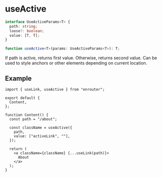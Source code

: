 # useActive

```ts
interface UseActiveParams<T> {
  path: string;
  loose?: boolean;
  value: [T, T];
}

function useActive<T>(params: UseActiveParams<T>): T;
```

If path is active, returns first value. Otherwise, returns second value.
Can be used to style anchors or other elements depending on current location.

## Example

```tsx
import { useLink, useActive } from "enrouter";

export default {
  Content,
};

function Content() {
  const path = "/about";

  const className = useActive({
    path,
    value: ["activeLink", ""],
  });

  return (
    <a className={className} {...useLink(path)}>
      About
    </a>
  );
}
```
